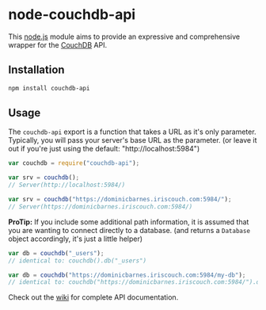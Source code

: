 # node-couchdb-api

This [node.js](http://nodejs.org/) module aims to provide an expressive and comprehensive
wrapper for the [CouchDB](http://couchdb.apache.org/) API.

## Installation

```bash
npm install couchdb-api
```

## Usage

The `couchdb-api` export is a function that takes a URL as it's only parameter. Typically, you will pass your server's
base URL as the parameter. (or leave it out if you're just using the default: "http://localhost:5984")

```js
var couchdb = require("couchdb-api");

var srv = couchdb();
// Server(http://localhost:5984/)

var srv = couchdb("https://dominicbarnes.iriscouch.com:5984/");
// Server(https://dominicbarnes.iriscouch.com:5984/)
```

**ProTip:** If you include some additional path information, it is assumed that you are wanting to
connect directly to a database. (and returns a `Database` object accordingly, it's just a little helper)

```js
var db = couchdb("_users");
// identical to: couchdb().db("_users")

var db = couchdb("https://dominicbarnes.iriscouch.com:5984/my-db");
// identical to: couchdb("https://dominicbarnes.iriscouch.com:5984/").db("my-db")
```

Check out the [wiki](http://github.com/dominicbarnes/node-couchdb-api/wiki) for complete API documentation.
